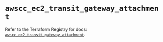 # `awscc_ec2_transit_gateway_attachment`

Refer to the Terraform Registry for docs: [`awscc_ec2_transit_gateway_attachment`](https://registry.terraform.io/providers/hashicorp/awscc/0.70.0/docs/resources/ec2_transit_gateway_attachment).
